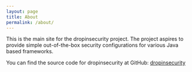 ```yaml
---
layout: page
title: About
permalink: /about/
---
```


This is the main site for the dropinsecurity project. The project aspires to provide simple out-of-the-box security configurations for various Java based frameworks. 

You can find the source code for dropinsecurity at GitHub:
[dropinsecurity](https://github.com/dropinsecurity)
